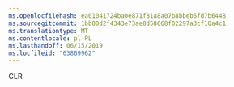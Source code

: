 ```yaml
---
ms.openlocfilehash: ea01041724ba0e871f81a8a07b8bbeb5fd7b6448
ms.sourcegitcommit: 1bb00d2f4343e73ae8d58668f02297a3cf10a4c1
ms.translationtype: MT
ms.contentlocale: pl-PL
ms.lasthandoff: 06/15/2019
ms.locfileid: "63869962"
---
```

CLR
